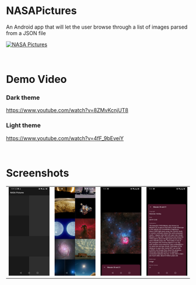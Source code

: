 # NASAPictures
An Android app that will let the user browse through a list of images parsed from a JSON file

[![NASA Pictures](https://img.shields.io/badge/NASA_Pictures-APK-red.svg?style=for-the-badge&logo=android)](https://github.com/Piyush7890/NASAPictures/releases/download/1.0/app-debug.apk)

<br/>

# Demo Video

### Dark theme
https://www.youtube.com/watch?v=8ZMvKcnjUT8

### Light theme
https://www.youtube.com/watch?v=4fF_9bEveiY

<br/>

# Screenshots
<table style="width:100%">
  <tr>
    <td><img src="app/src/main/5.jpeg"/></td>
    <td><img src="app/src/main/3.jpeg"/></td>
    <td><img src="app/src/main/2.jpeg"/></td>
    <td><img src="app/src/main/1.jpeg"/></td>
  </tr>
</table>
